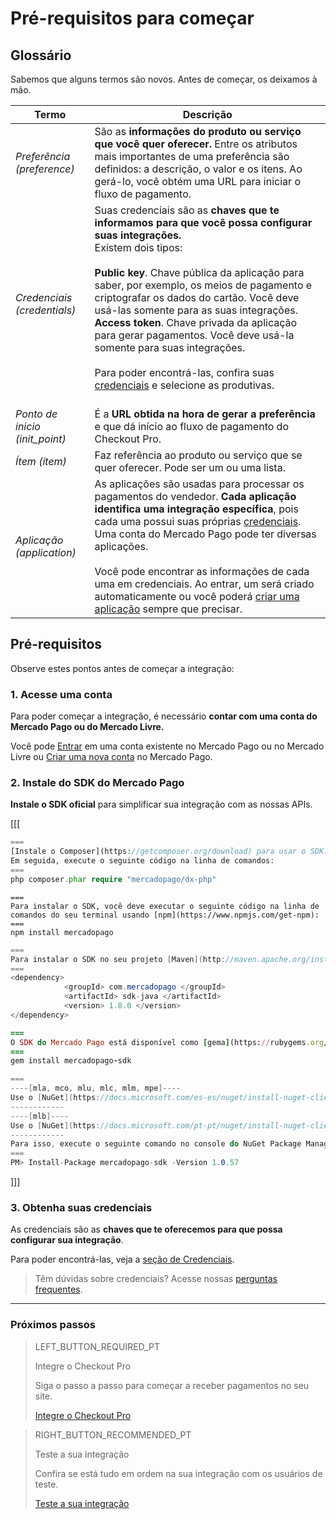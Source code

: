 # Pré-requisitos para começar


## Glossário

Sabemos que alguns termos são novos. Antes de começar, os deixamos à mão.

| Termo | Descrição |
| --- | --- |
| _Preferência (preference)_ | São as **informações do produto ou serviço que você quer oferecer.** Entre os atributos mais importantes de uma preferência são definidos: a descrição, o valor e os itens. Ao gerá-lo, você obtém uma URL para iniciar o fluxo de pagamento. |
| _Credenciais (credentials)_ | Suas credenciais são as **chaves que te informamos para que você possa configurar suas integrações.**<br/>Existem dois tipos:<br/><br/>**Public key**. Chave pública da aplicação para saber, por exemplo, os meios de pagamento e criptografar os dados do cartão. Você deve usá-las somente para as suas integrações.<br/>**Access token**. Chave privada da aplicação para gerar pagamentos. Você deve usá-la somente para suas integrações.<br/><br/>Para poder encontrá-las, confira suas [credenciais]([FAKER][CREDENTIALS][URL]) e selecione as produtivas.<br/><br/> |
| _Ponto de inicio (init_point)_ | É a **URL obtida na hora de gerar a preferência** e que dá início ao fluxo de pagamento do Checkout Pro. |
| _Ítem (ítem)_ | Faz referência ao produto ou serviço que se quer oferecer. Pode ser um ou uma lista. |
| _Aplicação (application)_ | As aplicações são usadas para processar os pagamentos do vendedor. **Cada aplicação identifica uma integração específica**, pois cada uma possui suas próprias [credenciais]([FAKER][CREDENTIALS][URL]). Uma conta do Mercado Pago pode ter diversas aplicações.<br/><br/>Você pode encontrar as informações de cada uma em credenciais. Ao entrar, um será criado automaticamente ou você poderá [criar uma aplicação](https://applications.mercadopago.com) sempre que precisar. |

## Pré-requisitos

Observe estes pontos antes de começar a integração:

### 1. Acesse uma conta
Para poder começar a integração, é necessário **contar com uma conta do Mercado Pago ou do Mercado Livre.**

Você pode [Entrar](https://www.mercadolibre.com/jms/[FAKER][GLOBALIZE][SITE_ID]/lgz/login?platform_id=mp&go=https://www.mercadopago[FAKER][URL][DOMAIN]/developers/pt/guides/online-payments/checkout-pro/previous-requirements) em uma conta existente no Mercado Pago ou no Mercado Livre ou [Criar uma nova conta](https://www.mercadopago[FAKER][URL][DOMAIN]) no Mercado Pago.

### 2. Instale do SDK do Mercado Pago
**Instale o SDK oficial** para simplificar sua integração com as nossas APIs.

[[[
```php
===
[Instale o Composer](https://getcomposer.org/download) para usar o SDK.
Em seguida, execute o seguinte código na linha de comandos:
===
php composer.phar require "mercadopago/dx-php"
```
```node
===
Para instalar o SDK, você deve executar o seguinte código na linha de comandos do seu terminal usando [npm](https://www.npmjs.com/get-npm):
===
npm install mercadopago
```
```java
===
Para instalar o SDK no seu projeto [Maven](http://maven.apache.org/install.html) adicione a seguinte dependência no seu arquivo pom.xml e execute o 'maven install'.
===
<dependency>
            <groupId> com.mercadopago </groupId>
            <artifactId> sdk-java </artifactId>
            <version> 1.8.0 </version>
</dependency>
```
```ruby
===
O SDK do Mercado Pago está disponível como [gema](https://rubygems.org/gems/mercadopago-sdk), para instalá-la, você deve executar o seguinte código na linha de comandos:
===
gem install mercadopago-sdk
```
```csharp
===
----[mla, mco, mlu, mlc, mlm, mpe]----
Use o [NuGet](https://docs.microsoft.com/es-es/nuget/install-nuget-client-tools) para instalar o SDK .NET do Mercado Pago.
------------
----[mlb]----
Use o [NuGet](https://docs.microsoft.com/pt-pt/nuget/install-nuget-client-tools) para instalar o SDK .NET do Mercado Pago.
------------
Para isso, execute o seguinte comando no console do NuGet Package Manager:
===
PM> Install-Package mercadopago-sdk -Version 1.0.57
```
]]]

### 3. Obtenha suas credenciais

As credenciais são as **chaves que te oferecemos para que possa configurar sua integração**.

Para poder encontrá-las, veja a [seção de Credenciais]([FAKER][CREDENTIALS][URL]).

> Têm dúvidas sobre credenciais? Acesse nossas [perguntas frequentes](https://www.mercadopago[FAKER][URL][DOMAIN]/developers/pt/guides/resources/faqs/credentials).

---

### Próximos passos

> LEFT_BUTTON_REQUIRED_PT
>
> Integre o Checkout Pro
>
> Siga o passo a passo para começar a receber pagamentos no seu site.
>
> [Integre o Checkout Pro](https://www.mercadopago[FAKER][URL][DOMAIN]/developers/pt/guides/online-payments/checkout-pro/integration)

> RIGHT_BUTTON_RECOMMENDED_PT
>
> Teste a sua integração
>
> Confira se está tudo em ordem na sua integração com os usuários de teste.
>
> [Teste a sua integração](https://www.mercadopago[FAKER][URL][DOMAIN]/developers/pt/guides/online-payments/checkout-pro/test-integration)

